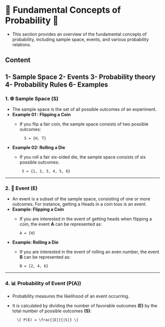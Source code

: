 # 🎲 Fundamental Concepts of Probability 🎲
 - This section provides an overview of the fundamental concepts of probability, including sample space, events, and various probability relations.

## Content 

  1- Sample Space 
  2- Events 
  3- Probability theory
  4- Probability Rules 
  6- Examples 
---
### 1. 🌐 Sample Space (S)
  - The sample space is the set of all possible outcomes of an experiment.
  - **Example 01 : Flipping a Coin**
    - If you flip a fair coin, the sample space consists of two possible outcomes:
    
            S = {H, T}
    
  - **Example 02: Rolling a Die**
    - If you roll a fair six-sided die, the sample space consists of six possible outcomes:

           S = {1, 2, 3, 4, 5, 6}

  ---
             
### 2. 🎯 Event (E)
             
  - An event is a subset of the sample space, consisting of one or more outcomes. For instance, getting a Heads in a coin toss is an event.
  - **Example: Flipping a Coin**
    - If you are interested in the event of getting heads when flipping a coin, the event **A** can be represented as:

          A = {H}
    
  - **Example: Rolling a Die**
    - If you are interested in the event of rolling an even number, the event **B** can be represented as:
          
          B = {2, 4, 6}

---

### 4. 📊 Probability of Event (P(A))
  - Probability measures the likelihood of an event occurring. 
  - It is calculated by dividing the number of favorable outcomes **(E)** by the total number of possible outcomes **(S)**:

          \[ P(E) = \frac{|E|}{|S|} \]
    


  
